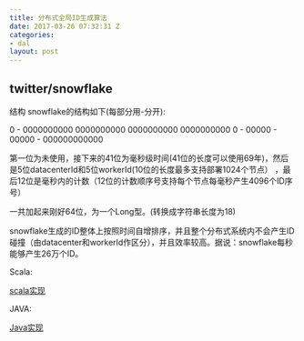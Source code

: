 ```yaml
---
title: 分布式全局ID生成算法
date: 2017-03-26 07:32:31 Z
categories:
- dal
layout: post
---
```


## twitter/snowflake

结构
snowflake的结构如下(每部分用-分开):

0 - 0000000000 0000000000 0000000000 0000000000 0 - 00000 - 00000 - 000000000000

第一位为未使用，接下来的41位为毫秒级时间(41位的长度可以使用69年)，然后是5位datacenterId和5位workerId(10位的长度最多支持部署1024个节点） ，最后12位是毫秒内的计数（12位的计数顺序号支持每个节点每毫秒产生4096个ID序号）

一共加起来刚好64位，为一个Long型。(转换成字符串长度为18)

snowflake生成的ID整体上按照时间自增排序，并且整个分布式系统内不会产生ID碰撞（由datacenter和workerId作区分），并且效率较高。据说：snowflake每秒能够产生26万个ID。

Scala: 

[scala实现](https://github.com/twitter/snowflake/blob/snowflake-2010/src/main/scala/com/twitter/service/snowflake/IdWorker.scala)

JAVA:

[Java实现](http://www.cnblogs.com/relucent/p/4955340.html)



